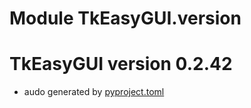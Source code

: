 # Module TkEasyGUI.version

# TkEasyGUI version 0.2.42

- audo generated by [pyproject.toml](https://github.com/kujirahand/tkeasygui-python/blob/main/pyproject.toml)